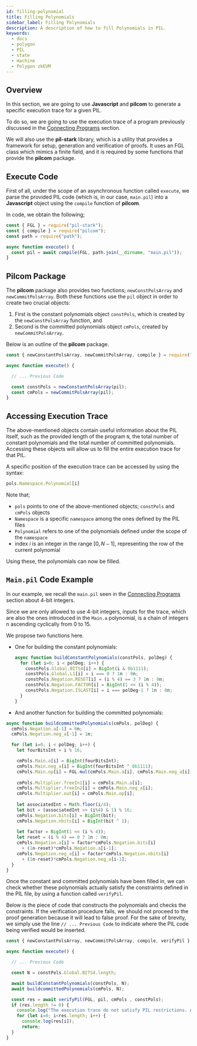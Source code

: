 ```yaml
---
id: filling-polynomial
title: Filling Polynomials
sidebar_label: Filling Polynomials
description: A description of how to fill Polynomials in PIL.
keywords:
  - docs
  - polygon
  - PIL
  - state
  - machine
  - Polygon zkEVM
---
```


## Overview

In this section, we are going to use **Javascript** and **pilcom** to generate a specific execution trace for a given PIL. 

To do so, we are going to use the execution trace of a program previously discussed in the [Connecting Programs](connect-programs.md) section.

We will also use the **pil-stark** library, which is a utility that provides a framework for setup, generation and verification of proofs. It uses an FGL class which mimics a finite field, and it is required by some functions that provide the **pilcom** package.

## Execute Code

First of all, under the scope of an asynchronous function called `execute`, we parse the provided PIL code (which is, in our case, `main.pil`) into a **Javascript** object using the `compile` function of **pilcom**.

In code, we obtain the following;

```js
const { FGL } = require("pil-stark"); 
const { compile } = require("pilcom"); 
const path = require("path");

async function execute() { 
  const pil = await compile(FGL, path.join(__dirname, "main.pil"));
}
```

## Pilcom Package

The **pilcom** package also provides two functions; `newConstPolsArray` and `newCommitPolsArray`. Both these functions use the `pil` object in order to create two crucial objects:

1. First is the constant polynomials object `constPols`, which is created by the `newConstPolsArray` function, and 
2. Second is the committed polynomials object `cmPols`, created by `newCommitPolsArray`.

Below is an outline of the **pilcom** package.

```js
const { newConstantPolsArray, newCommitPolsArray, compile } = require("pilcom");

async function execute() {

  // ... Previous Code

  const constPols = newConstantPolsArray(pil); 
  const cmPols = newCommitPolsArray(pil); 
}
```

## Accessing Execution Trace

The above-mentioned objects contain useful information about the PIL itself, such as the provided length of the program `N`, the total number of constant polynomials and the total number of committed polynomials. Accessing these objects will allow us to fill the entire execution trace for that PIL.

A specific position of the execution trace can be accessed by using the syntax:

```js
pols.Namespace.Polynomial[i]
```

Note that;

- `pols` points to one of the above-mentioned objects; `constPols` and `cmPols` objects
- `Namespace` is a specific `namespace` among the ones defined by the PIL files
- `Polynomial` refers to one of the polynomials defined under the scope of the `namespace`
- index $i$ is an integer in the range $[0, N − 1]$, representing the row of the current polynomial

Using these, the polynomials can now be filled.

## `Main.pil` Code Example

In our example, we recall the `main.pil` seen in the [Connecting Programs](connect-programs.md) section about $4$-bit integers.

Since we are only allowed to use $4$-bit integers, inputs for the trace, which are also the ones introduced in the $\mathtt{Main.a}$ polynomial, is a chain of integers n ascending cyclically from $0$ to $15$.

We propose two functions here.

- One for building the constant polynomials:

    ```js
    async function buildConstantPolynomials(constPols, polDeg) {
      for (let i=0; i < polDeg; i++) { 
        constPols.Global.BITS4[i] = BigInt(i & 0b1111); 
        constPols.Global.L1[i] = i === 0 ? 1n : 0n; 
        constPols.Negation.RESET[i] = (i % 4) == 3 ? 1n : 0n; 
        constPols.Negation.FACTOR[i] = BigInt(1 << (i % 4));
        constPols.Negation.ISLAST[i] = i === polDeg-1 ? 1n : 0n;
      } 
    }
    ```

- And another function for building the committed polynomials:

```js
async function buildcommittedPolynomials(cmPols, polDeg) { 
  cmPols.Negation.a[-1] = 0n;
  cmPols.Negation.neg_a[-1] = 1n; 

  for (let i=0; i < polDeg; i++) {
    let fourBitsInt = i % 16;

    cmPols.Main.a[i] = BigInt(fourBitsInt); 
    cmPols.Main.neg_a[i] = BigInt(fourBitsInt ^ 0b1111); 
    cmPols.Main.op[i] = FGL.mul(cmPols.Main.a[i], cmPols.Main.neg_a[i]);
    
    cmPols.Multiplier.freeIn1[i] = cmPols.Main.a[i]; 
    cmPols.Multiplier.freeIn2[i] = cmPols.Main.neg_a[i]; 
    cmPols.Multiplier.out[i] = cmPols.Main.op[i];
    
    let associatedInt = Math.floor(i/4); 
    let bit = (associatedInt >> (i%4) & 1) % 16; 
    cmPols.Negation.bits[i] = BigInt(bit); 
    cmPols.Negation.nbits[i] = BigInt(bit ^ 1);
    
    let factor = BigInt(1 << (i % 4)); 
    let reset = (i % 4) == 0 ? 1n : 0n; 
    cmPols.Negation.a[i] = factor*cmPols.Negation.bits[i] 
      + (1n-reset)*cmPols.Negation.a[i-1]; 
    cmPols.Negation.neg_a[i] = factor*cmPols.Negation.nbits[i] 
      + (1n-reset)*cmPols.Negation.neg_a[i-1];
  }
}
```

Once the constant and committed polynomials have been filled in, we can check whether these polynomials actually satisfy the constraints defined in the PIL file, by using a function called `verifyPil`.

Below is the piece of code that constructs the polynomials and checks the constraints. If the verification procedure fails, we should not proceed to the proof generation because it will lead to false proof. For the sake of brevity, we simply use the line ```// ... Previous Code``` to indicate where the PIL code being verified would be inserted.

```js
const { newConstantPolsArray, newCommitPolsArray, compile, verifyPil } = require("pilcom"); 

async function execute() {

  // ... Previous Code

  const N = constPols.Global.BITS4.length; 

  await buildConstantPolynomials(constPols, N); 
  await buildcommittedPolynomials(cmPols, N);

  const res = await verifyPil(FGL, pil, cmPols , constPols); 
  if (res.length != 0) {
    console.log("The execution trace do not satisfy PIL restrictions. Aborting...");
    for (let i=0; i<res.length; i++) {
      console.log(res[i]);
      return;
  }
}
```
